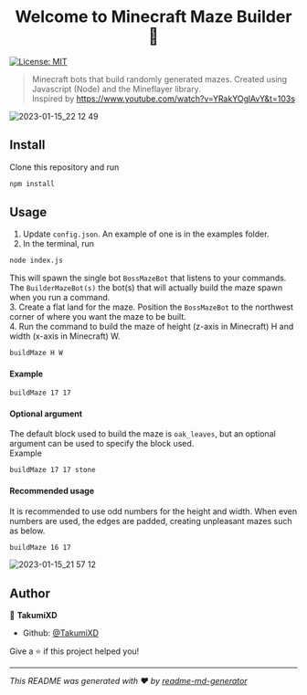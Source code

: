 <h1 align="center">Welcome to Minecraft Maze Builder 👋</h1>
<p>
  <a href="#" target="_blank">
    <img alt="License: MIT" src="https://img.shields.io/badge/License-MIT-yellow.svg" />
  </a>
</p>

> Minecraft bots that build randomly generated mazes. Created using Javascript (Node) and the Mineflayer library.  
Inspired by https://www.youtube.com/watch?v=YRakYOglAvY&t=103s

![2023-01-15_22 12 49](https://user-images.githubusercontent.com/85015271/212610153-64c20584-d00b-4fcb-86da-92753b97522f.png)

## Install

Clone this repository and run
```sh
npm install
```

## Usage

1. Update ``config.json``. An example of one is in the examples folder.
2. In the terminal, run
```sh
node index.js
```
This will spawn the single bot ``BossMazeBot`` that listens to your commands. The ``BuilderMazeBot(s)`` the bot(s) that will actually build the maze spawn when you run a command.  
3. Create a flat land for the maze. Position the ``BossMazeBot`` to the northwest corner of where you want the maze to be built.  
4. Run the command to build the maze of height (z-axis in Minecraft) H and width (x-axis in Minecraft) W. 
```sh
buildMaze H W
```
#### Example
```sh
buildMaze 17 17
```

#### Optional argument 
The default block used to build the maze is ``oak_leaves``, but an optional argument can be used to specify the block used.  
Example 
```sh
buildMaze 17 17 stone
```

#### Recommended usage
It is recommended to use odd numbers for the height and width. When even numbers are used, the edges are padded, creating unpleasant mazes such as below.
```sh
buildMaze 16 17
```
![2023-01-15_21 57 12](https://user-images.githubusercontent.com/85015271/212608750-201e015a-0b19-4d41-9652-1fb505c2e4bf.png)

## Author

👤 **TakumiXD**

* Github: [@TakumiXD](https://github.com/TakumiXD)

Give a ⭐️ if this project helped you!

***
_This README was generated with ❤️ by [readme-md-generator](https://github.com/kefranabg/readme-md-generator)_


